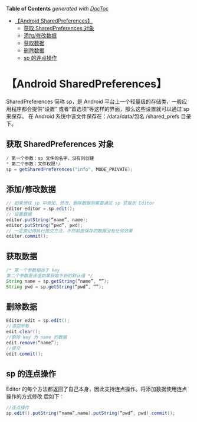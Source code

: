 <!-- START doctoc generated TOC please keep comment here to allow auto update -->
<!-- DON'T EDIT THIS SECTION, INSTEAD RE-RUN doctoc TO UPDATE -->
**Table of Contents**  *generated with [DocToc](https://github.com/thlorenz/doctoc)*

- [【Android SharedPreferences】](#android-sharedpreferences)
  - [获取 SharedPreferences 对象](#%E8%8E%B7%E5%8F%96-sharedpreferences-%E5%AF%B9%E8%B1%A1)
  - [添加/修改数据](#%E6%B7%BB%E5%8A%A0%E4%BF%AE%E6%94%B9%E6%95%B0%E6%8D%AE)
  - [获取数据](#%E8%8E%B7%E5%8F%96%E6%95%B0%E6%8D%AE)
  - [删除数据](#%E5%88%A0%E9%99%A4%E6%95%B0%E6%8D%AE)
  - [sp 的连点操作](#sp-%E7%9A%84%E8%BF%9E%E7%82%B9%E6%93%8D%E4%BD%9C)

<!-- END doctoc generated TOC please keep comment here to allow auto update -->



# 【Android SharedPreferences】
SharedPreferences 简称 sp，是 Android 平台上一个轻量级的存储类，一般应用程序都会提供“设置” 或者“首选项”等这样的界面，那么这些设置就可以通过 sp 来保存。
在 Android 系统中该文件保存在：/data/data/包名 /shared_prefs 目录下。
## 获取 SharedPreferences 对象
```java
/ 第一个参数：sp 文件的名字，没有则创建
* 第二个参数：文件权限*/
sp = getSharedPreferences("info", MODE_PRIVATE);
```

## 添加/修改数据

```java
// 如果想往 sp 中添加、修改、删除数据则需要通过 sp 获取到 Editor
Editor editor = sp.edit();
// 设置数据
editor.putString(“name”, name);
editor.putString(“pwd”, pwd);
// 一定要记得执行提交方法，不然前面保存的数据没有任何效果
editor.commit();
```

## 获取数据

```java
/* 第一个参数相当于 key
第二个参数是该值如果获取不到的默认值 */
String name = sp.getString(“name”, “”);
String pwd = sp.getString(“pwd”, “”);
```

## 删除数据
```java
Editor edit = sp.edit();
//清空所有
edit.clear();
//删除 key 为 name 的数据
edit.remove(“name”);
//提交
edit.commit();
```

## sp 的连点操作
Editor 的每个方法都返回了自己本身，因此支持连点操作。将添加数据使用连点操作的方式修改 后如下：
```java
//连点操作
sp.edit().putString(“name”,name).putString(“pwd”, pwd).commit();
```




